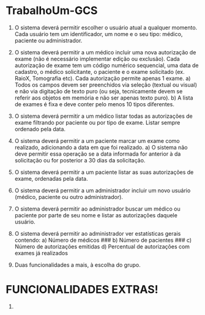 # TrabalhoUm-GCS

1) O sistema deverá permitir escolher o usuário atual a qualquer momento. Cada usuário tem um
identificador, um nome e o seu tipo: médico, paciente ou administrador.

2) O sistema deverá permitir a um médico incluir uma nova autorização de exame (não é necessário
implementar edição ou exclusão). Cada autorização de exame tem um código numérico sequencial,
uma data de cadastro, o médico solicitante, o paciente e o exame solicitado (ex. RaioX, Tomografia
etc). Cada autorização permite apenas 1 exame.
  a) Todos os campos devem ser preenchidos via seleção (textual ou visual) e não via digitação de
texto puro (ou seja, tecnicamente devem se referir aos objetos em memória e não ser apenas
texto puro).
  b) A lista de exames é fixa e deve conter pelo menos 10 tipos diferentes.
3) O sistema deverá permitir a um médico listar todas as autorizações de exame filtrando por paciente
ou por tipo de exame. Listar sempre ordenado pela data.

4) O sistema deverá permitir a um paciente marcar um exame como realizado, adicionando a data em
que foi realizado.
  a) O sistema não deve permitir essa operação se a data informada for anterior à da solicitação ou
for posterior a 30 dias da solicitação.

5) O sistema deverá permitir a um paciente listar as suas autorizações de exame, ordenadas pela data.

6) O sistema deverá permitir a um administrador incluir um novo usuário (médico, paciente ou outro
administrador).

7) O sistema deverá permitir ao administrador buscar um médico ou paciente por parte de seu nome e
listar as autorizações daquele usuário.

8) O sistema deverá permitir ao administrador ver estatísticas gerais contendo:
  a) Número de médicos ###
  b) Número de pacientes ###
  c) Número de autorizações emitidas
  d) Percentual de autorizações com exames já realizados
  
9) Duas funcionalidades a mais, à escolha do grupo.

# FUNCIONALIDADES EXTRAS!
1) 
